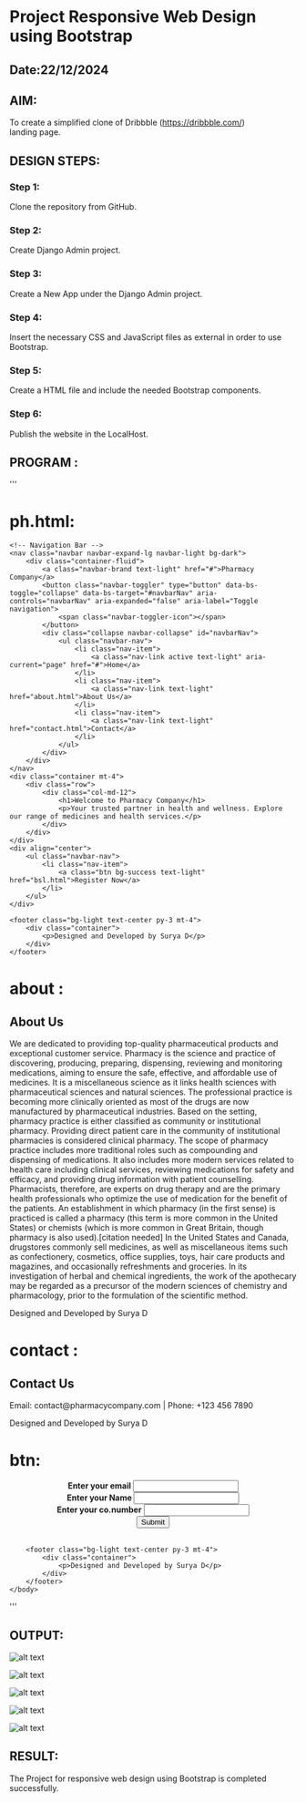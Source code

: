 # Project Responsive Web Design using Bootstrap
## Date:22/12/2024

## AIM:
To create a simplified clone of Dribbble (https://dribbble.com/) landing page.


## DESIGN STEPS:

### Step 1:
Clone the repository from GitHub.

### Step 2:
Create Django Admin project.

### Step 3:
Create a New App under the Django Admin project.

### Step 4:
Insert the necessary CSS and JavaScript files as external in order to use Bootstrap.

### Step 5:
Create a HTML file and include the needed Bootstrap components.

### Step 6:
Publish the website in the LocalHost.

## PROGRAM :

'''
# ph.html:
<html>
<head>
    <title>Pharmacy Company</title>
    <link href="https://cdn.jsdelivr.net/npm/bootstrap@5.3.3/dist/css/bootstrap.min.css" rel="stylesheet">
    <script src="https://cdn.jsdelivr.net/npm/bootstrap@5.3.3/dist/js/bootstrap.bundle.min.js"></script>
    <style>header {
        background-image: url('Screenshot 2024-12-17 191121.png');
        background-size: cover;
        color: white;
        text-align: center;
        padding: 50px 20px;
    }</style>
</head>
<body>

    <!-- Navigation Bar -->
    <nav class="navbar navbar-expand-lg navbar-light bg-dark">
        <div class="container-fluid">
            <a class="navbar-brand text-light" href="#">Pharmacy Company</a>
            <button class="navbar-toggler" type="button" data-bs-toggle="collapse" data-bs-target="#navbarNav" aria-controls="navbarNav" aria-expanded="false" aria-label="Toggle navigation">
                <span class="navbar-toggler-icon"></span>
            </button>
            <div class="collapse navbar-collapse" id="navbarNav">
                <ul class="navbar-nav">
                    <li class="nav-item">
                        <a class="nav-link active text-light" aria-current="page" href="#">Home</a>
                    </li>
                    <li class="nav-item">
                        <a class="nav-link text-light" href="about.html">About Us</a>
                    </li>
                    <li class="nav-item">
                        <a class="nav-link text-light" href="contact.html">Contact</a>
                    </li>
                </ul>
            </div>
        </div>
    </nav>
    <div class="container mt-4">
        <div class="row">
            <div class="col-md-12">
                <h1>Welcome to Pharmacy Company</h1>
                <p>Your trusted partner in health and wellness. Explore our range of medicines and health services.</p>
            </div>
        </div>
    </div>
    <div align="center">
        <ul class="navbar-nav">
            <li class="nav-item">
                <a class="btn bg-success text-light" href="bsl.html">Register Now</a>
            </li>
        </ul>
    </div>

    <footer class="bg-light text-center py-3 mt-4">
        <div class="container">
            <p>Designed and Developed by Surya D</p>
        </div>
    </footer>

</body>
</html>

# about :

<html>
    <body>
        <div class="row mt-4" id="about">
            <div class="col-md-12">
                <h2>About Us</h2>
                <p>We are dedicated to providing top-quality pharmaceutical products and exceptional customer service.
                    Pharmacy is the science and practice of discovering, producing, preparing, dispensing, reviewing and monitoring medications, aiming to ensure the safe, effective, and affordable use of medicines. It is a miscellaneous science as it links health sciences with pharmaceutical sciences and natural sciences. The professional practice is becoming more clinically oriented as most of the drugs are now manufactured by pharmaceutical industries. Based on the setting, pharmacy practice is either classified as community or institutional pharmacy. Providing direct patient care in the community of institutional pharmacies is considered clinical pharmacy.
                    The scope of pharmacy practice includes more traditional roles such as compounding and dispensing of medications. It also includes more modern services related to health care including clinical services, reviewing medications for safety and efficacy, and providing drug information with patient counselling. Pharmacists, therefore, are experts on drug therapy and are the primary health professionals who optimize the use of medication for the benefit of the patients.
                    An establishment in which pharmacy (in the first sense) is practiced is called a pharmacy (this term is more common in the United States) or chemists (which is more common in Great Britain, though pharmacy is also used).[citation needed] In the United States and Canada, drugstores commonly sell medicines, as well as miscellaneous items such as confectionery, cosmetics, office supplies, toys, hair care products and magazines, and occasionally refreshments and groceries.
                    In its investigation of herbal and chemical ingredients, the work of the apothecary may be regarded as a precursor of the modern sciences of chemistry and pharmacology, prior to the formulation of the scientific method.
                </p>
            </div>
        </div>
        <footer class="bg-light text-center py-3 mt-4">
            <div class="container">
                <p>Designed and Developed by Surya D</p>
            </div>
        </footer>
    </body>
</html>

# contact :

<html>
    <body>
        <div class="row mt-4" id="contact">
            <div class="col-md-12">
                <h2>Contact Us</h2>
                <p>Email: contact@pharmacycompany.com | Phone: +123 456 7890</p>
            </div>
        </div>
        <footer class="bg-light text-center py-3 mt-4">
            <div class="container">
                <p>Designed and Developed by Surya D</p>
            </div>
        </footer>
    </body>
</html>

# btn:

<html>
    <head>
        <link href="https://cdn.jsdelivr.net/npm/bootstrap@5.3.3/dist/css/bootstrap.min.css" rel="stylesheet">
        <script src="https://cdn.jsdelivr.net/npm/bootstrap@5.3.3/dist/js/bootstrap.bundle.min.js"></script>
    </head>
    <body>
        <script>
            function sfn()
            {
                document.getElementById("result").innerText="Registration Successful";
            }
        </script>
        <div align="center">
            <b>Enter your email </b>
            <input type="email" id="e1"><br>
            <b>Enter your Name </b>
            <input type="text" id="un"><br>
            <b>Enter your co.number</b>
            <input type="number" id="n"><br>
            <div align="center">
                <button class="btn btn-success" onclick="sfn()">Submit</button>
            </div><br>
            <b><p align="center" id="result"></p></b>
        </div>

        <footer class="bg-light text-center py-3 mt-4">
            <div class="container">
                <p>Designed and Developed by Surya D</p>
            </div>
        </footer>
    </body>

</html>

'''


## OUTPUT:

![alt text](<Screenshot 2024-12-25 172731.png>)

![alt text](<Screenshot 2024-12-25 172809.png>) 

![alt text](<Screenshot 2024-12-25 172827.png>) 

![alt text](<Screenshot 2024-12-25 172838.png>) 

![alt text](<Screenshot 2024-12-25 173251.png>)

## RESULT:
The Project for responsive web design using Bootstrap is completed successfully.
